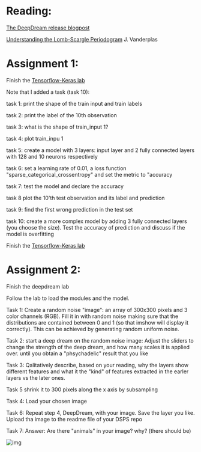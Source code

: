 
# Reading: 

[The DeepDream release blogpost](https://ai.googleblog.com/2015/06/inceptionism-going-deeper-into-neural.html)

[Understanding the Lomb-Scargle Periodogram](https://arxiv.org/abs/1703.09824) J. Vanderplas


# Assignment 1:

Finish the [Tensorflow-Keras lab](https://github.com/fedhere/DSPS/blob/master/lab12/lab12_tensorflow.ipynb)

Note that I added a task (task 10):


task 1: print the shape of the train input and train labels

task 2: print the label of the 10th observation

task 3: what is the shape of train_input 1?

task 4: plot train_inpu 1

task 5: create a model with 3 layers: input layer and 2 fully connected layers with 128 and 10 neurons respectively

task 6: set a learning rate of 0.01, a loss function "sparse_categorical_crossentropy" and set the metric to "accuracy

task 7: test the model and declare the accuracy

task 8 plot the 10'th test observation and its label and prediction

task 9: find the first wrong prediction in the test set

task 10: create a more complex model by adding 3 fully connected layers (you choose the size). Test the accuracy of prediction and discuss if the model is overfitting


Finish the [Tensorflow-Keras lab](https://github.com/fedhere/DSPS/blob/master/lab12/lab12_tensorflow.ipynb)


# Assignment 2:

Finish the deepdream lab

Follow the lab to load the modules and the model. 

Task 1: Create a random noise "image": an array of 300x300 pixels and 3 color channels (RGB). Fill it in with random noise making sure that the distributions are contained between 0 and 1 (so that imshow will display it correctly). This can be achieved by generating random uniform noise.

Task 2: start a deep dream on the random noise image: Adjust the sliders to change the strength of the deep dream, and how many scales it is applied over. until you obtain a "phsychadelic" result that you like

Task 3:  Qalitatively describe, based on your reading, why the layers show different features and what it the "kind" of features extracted in the earler layers vs the later ones.


Task 5 shrink it to 300 pixels along the x axis by subsampling

Task 4: Load your chosen image 

Task 6: Repeat step 4, DeepDream, with your image. Save the layer you like. Upload tha image to the readme file of your DSPS repo

Task 7: Answer: Are there "animals" in your image? why? (there should be)


![img](https://github.com/fedhere/DSPS/blob/master/HW12/Screen%20Shot%202019-11-21%20at%209.50.48%20AM.png)
